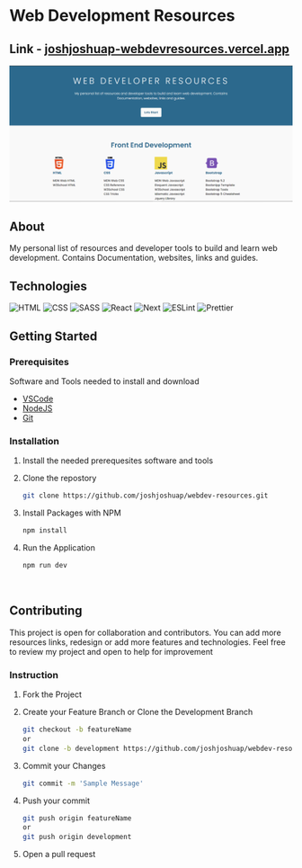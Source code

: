 # Web Development Resources

## Link - [joshjoshuap-webdevresources.vercel.app](https://joshjoshuap-webdevresources.vercel.app/)

![Webdev Resources Screenshot][webdevresources-screenshot]

## About

My personal list of resources and developer tools to build and learn web development. Contains Documentation, websites, links and guides.

## Technologies

![HTML][html-icon]
![CSS][css-icon]
![SASS][sass-icon]
![React][react-icon]
![Next][next-icon]
![ESLint][eslint-icon]
![Prettier][prettier-icon]

## Getting Started

### Prerequisites

Software and Tools needed to install and download

- [VSCode](https://code.visualstudio.com/)
- [NodeJS](https://nodejs.org/en/)
- [Git](https://git-scm.com/)

### Installation

1. Install the needed prerequesites software and tools
2. Clone the repostory

   ```sh
   git clone https://github.com/joshjoshuap/webdev-resources.git
   ```

3. Install Packages with NPM

   ```sh
   npm install
   ```

4. Run the Application

   ```sh
   npm run dev
   ```

<br />

## Contributing

This project is open for collaboration and contributors. You can add more resources links, redesign or add more features and technologies. Feel free to review my project and open to help for improvement

### Instruction

1. Fork the Project
2. Create your Feature Branch or Clone the Development Branch

   ```sh
   git checkout -b featureName
   or
   git clone -b development https://github.com/joshjoshuap/webdev-resources.git
   ```

3. Commit your Changes

   ```sh
   git commit -m 'Sample Message'
   ```

4. Push your commit

   ```sh
   git push origin featureName
   or
   git push origin development
   ```

5. Open a pull request

<!-- Images & Links -->

[webdevresources-screenshot]: public/images//web-dev-resources.png
[css-icon]: https://img.shields.io/badge/CSS3-1572B6?style=for-the-badge&logo=css3&logoColor=white
[eslint-icon]: https://img.shields.io/badge/eslint-3A33D1?style=for-the-badge&logo=eslint&logoColor=white
[html-icon]: https://img.shields.io/badge/HTML5-E34F26?style=for-the-badge&logo=html5&logoColor=white
[next-icon]: https://img.shields.io/badge/next.js-000000?style=for-the-badge&logo=nextdotjs&logoColor=
[prettier-icon]: https://img.shields.io/badge/prettier-1A2C34?style=for-the-badge&logo=prettier&logoColor=F7BA3E
[react-icon]: https://img.shields.io/badge/React-20232A?style=for-the-badge&logo=react&logoColor=61DAFB
[sass-icon]: https://img.shields.io/badge/Sass-CC6699?style=for-the-badge&logo=sass&logoColor=white

